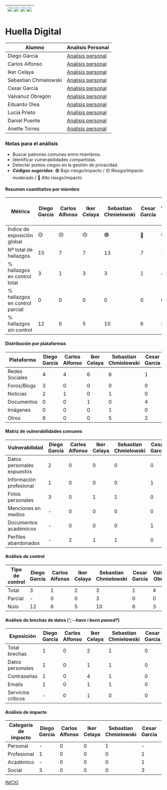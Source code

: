 | [![](https://img.shields.io/badge/-Inicio-FFF?style=flat&logo=Emlakjet&logoColor=black)](/README.md) [![](https://img.shields.io/badge/-Entrega_2-FFF?style=flat&logo=openstreetmap&logoColor=black)](/Entregas/Entrega-2/ModeloDeNegocio.md)  [![](https://img.shields.io/badge/-Entrega_3-FFF?style=flat&logo=openstreetmap&logoColor=black)](/Entregas/Entrega-3/HuellaDigital.md)  [![](https://img.shields.io/badge/-Entrega_4-FFF?style=flat&logo=openstreetmap&logoColor=black)]()|
|:-:|
# Huella Digital
|Alumno|Analisis Personal|
|-|-|
|Diego García|[Analisis personal](/Entregas/Entrega-3/garciaDiego.md)|
|Carlos Alfonso|[Analisis personal](/Entregas/Entrega-3/alfonsoCarlos.md)|
|Iker Celaya|[Analisis personal](/Entregas/Entrega-3/celayaIker.md)|
|Sebastian Chmielowski|[Analisis personal](/Entregas/Entrega-3/chmielowskiSebastian.md)|
|Cesar García|[Analisis personal](/Entregas/Entrega-3/garciaCesar.md)|
|Valvanuz Obregón|[Analisis personal](/Entregas/Entrega-3/obregonValvanuz.md)|
|Eduardo Olea|[Analisis personal](/Entregas/Entrega-3/oleaEduardo.md)|
|Lucia Prieto|[Analisis personal](/Entregas/Entrega-3/prietoLucia.md)|
|Daniel Puente|[Analisis personal](/Entregas/Entrega-3/puenteDaniel.md)|
|Anette Torres|[Analisis personal](/Entregas/Entrega-3/torresAnette.md)|

### Notas para el análisis

- Buscar patrones comunes entre miembros.
- Identificar vulnerabilidades compartidas.
- Detectar puntos ciegos en la gestión de privacidad.
- ***Códigos sugeridos***: 🟢 Bajo riesgo/impacto / 🟡 Riesgo/impacto moderado / 🔴 Alto riesgo/impacto


#### Resumen cuantitativo por miembro

<div align=center>

|Métrica|Diego García|Carlos Alfonso|Iker Celaya|Sebastian Chmielowski|Cesar García|Valvanuz Obregón|Eduardo Olea|Lucia Prieto|Daniel Puente|Anette Torres|Patrón grupal<br>(Media y desviación)|
|-|-|-|-|-|-|-|-|-|-|-|-|
|Índice de exposición global|🟡|🟡|🟡|🟢|🔴|🟢|🟢|🟢|🟡|🟢|-|
|Nº total de hallazgos|15|7|7|13|7|7|12|7|12|3|-|
|% hallazgos en control total|3|1|3|3|1|4|5|5|5|3|-|
|% hallazgos en control parcial|0|0|0|0|0|0|0|0|0|0|-|
|% hallazgos sin control|12|0|5|10|6|3|7|2|7|0|-|

</div>

#### Distribución por plataformas

<div align=center>

|Plataforma|Diego García|Carlos Alfonso|Iker Celaya|Sebastian Chmielowski|Cesar García|Valvanuz Obregón|Eduardo Olea|Lucia Prieto|Daniel Puente|Anette Torres|Total grupo|
|-|-|-|-|-|-|-|-|-|-|-|-|
|Redes Sociales|4|4|6|6|1|3|6|4|6|3|-|
|Foros/Blogs|3|0|0|0|0|0|2|-|-|0|-|
|Noticias|2|1|0|1|0|0|0|-|-|0|-|
|Documentos|0|0|1|0|4|0|3|-|2|0|-|
|Imágenes|0|0|0|1|0|0|0|1|-|0|-|
|Otros|6|0|0|5|2|4|1|2|4|0|-|

</div>

#### Matriz de vulnerabilidades comunes

<div align=center>

|Vulnerabilidad|Diego García|Carlos Alfonso|Iker Celaya|Sebastian Chmielowski|Cesar García|Valvanuz Obregón|Eduardo Olea|Lucia Prieto|Daniel Puente|Anette Torres|% Grupo|Riesgo medio|
|-|-|-|-|-|-|-|-|-|-|-|-|-|
|Datos personales expuestos|2|0|0|0|0|0|0|0|0|3|-|-|
|Información profesional|1|0|0|0|1|0|0|1|0|1|-|-|
|Fotos personales|3|0|1|1|0|3|0|1|0|2|-|-|
|Menciones en medios|-|0|0|0|0|0|0|0|0|0|-|-|
|Documentos académicos|-|0|0|0|1|1|0|0|1|1|-|-|
|Perfiles abandonados|-|2|1|1|0|0|0|0|1|0|-|-|

</div>

#### Análisis de control

<div align=center>

|Tipo de control|Diego García|Carlos Alfonso|Iker Celaya|Sebastian Chmielowski|Cesar García|Valvanuz Obregón|Eduardo Olea|Lucia Prieto|Daniel Puente|Anette Torres|% Grupo|Riesgo promedio|
|-|-|-|-|-|-|-|-|-|-|-|-|-|
|Total|3|1|2|3|1|4|4|5|-|3|-|-|-|
|Parcial|-|0|0|3|0|0|0|0|-|0|-|-|-|
|Nulo|12|6|5|10|6|3|7|2|-|0|-|-|-|

</div>

#### Análisis de brechas de datos (*';--have i been pwned?*)

<div align=center>

|Exposición|Diego García|Carlos Alfonso|Iker Celaya|Sebastian Chmielowski|Cesar García|Valvanuz Obregón|Eduardo Olea|Lucia Prieto|Daniel Puente|Anette Torres|% grupal|
|-|-|-|-|-|-|-|-|-|-|-|-|
|Total brechas|1|0|2|1|0|2|0|0|-|1|-|-|
|Datos personales|1|0|1|1|0|0|0|0|-|0|-|-|
|Contraseñas|1|0|4|1|0|0|0|0|-|0|-|-|
|Emails|1|0|1|1|0|2|0|0|-|1|-|-|
|Servicios críticos|-|0|1|0|0|0|0|0|-|0|-|-|

</div>

#### Análisis de impacto

<div align=center>

|Categoría de impacto|Diego García|Carlos Alfonso|Iker Celaya|Sebastian Chmielowski|Cesar García|Valvanuz Obregón|Eduardo Olea|Lucia Prieto|Daniel Puente|Anette Torres|Impacto grupal|
|-|-|-|-|-|-|-|-|-|-|-|-|
|Personal|-|0|0|1|-|3|0|4|-|3|-|-|
|Profesional|1|0|0|0|1|0|0|1|-|1|-|-|
|Académico|-|0|0|0|1|1|0|0|-|1|-|-|
|Social|3|0|0|0|3|0|5|-|2|-|-|-|

</div>

[INICIO](/README.md)
